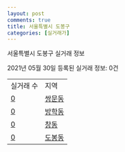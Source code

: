 ```yaml
---
layout: post
comments: true
title: 서울특별시 도봉구
categories: [실거래가]
---
```


서울특별시 도봉구 실거래 정보

2021년 05월 30일 등록된 실거래 정보: 0건


<table>
  <tr>
    <td>실거래 수</td>
    <td>지역</td>
  </tr>

  
  <tr>
    <td><a href="1132010500.html">0</a></td>
    <td><a href="1132010500.html">쌍문동</a></td>
  </tr>
    

  <tr>
    <td><a href="1132010600.html">0</a></td>
    <td><a href="1132010600.html">방학동</a></td>
  </tr>
    

  <tr>
    <td><a href="1132010700.html">0</a></td>
    <td><a href="1132010700.html">창동</a></td>
  </tr>
    

  <tr>
    <td><a href="1132010800.html">0</a></td>
    <td><a href="1132010800.html">도봉동</a></td>
  </tr>
    


</table>
    